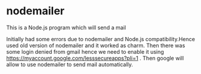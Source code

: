 # nodemailer
This is a Node.js program which will send a mail 


Initially had some errors due to nodemailer and Node.js compatibility.Hence used old version of nodemailer and it worked as charm.
Then there was some login denied from gmail hence we need to enable it using https://myaccount.google.com/lesssecureapps?pli=1
. Then google will allow to use nodemailer to send mail automatically.
